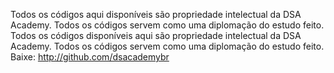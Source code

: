 Todos os códigos aqui disponíveis são propriedade intelectual da DSA Academy. Todos os códigos servem como uma diplomação do estudo feito.
Todos os códigos disponíveis aqui são propriedade intelectual da DSA Academy. Todos os códigos servem como uma diplomação do estudo feito.
Baixe: http://github.com/dsacademybr
